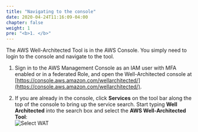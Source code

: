 ```yaml
---
title: "Navigating to the console"
date: 2020-04-24T11:16:09-04:00
chapter: false
weight: 1
pre: "<b>1. </b>"
---
```


The AWS Well-Architected Tool is in the AWS Console. You simply need to login to the console and navigate to the tool.
1. Sign in to the AWS Management Console as an IAM user with MFA enabled or in a federated Role, and open the Well-Architected console at [https://console.aws.amazon.com/wellarchitected/](https://console.aws.amazon.com/wellarchitected/).

2. If you are already in the console, click **Services** on the tool bar along the top of the console to bring up the service search. Start typing **Well Architected** into the search box and select the **AWS Well-Architected Tool**:  
![Select WAT](/watool/100_Walkthrough_of_the_Well-Architected_Tool/Images/AWSWAT0.png)
